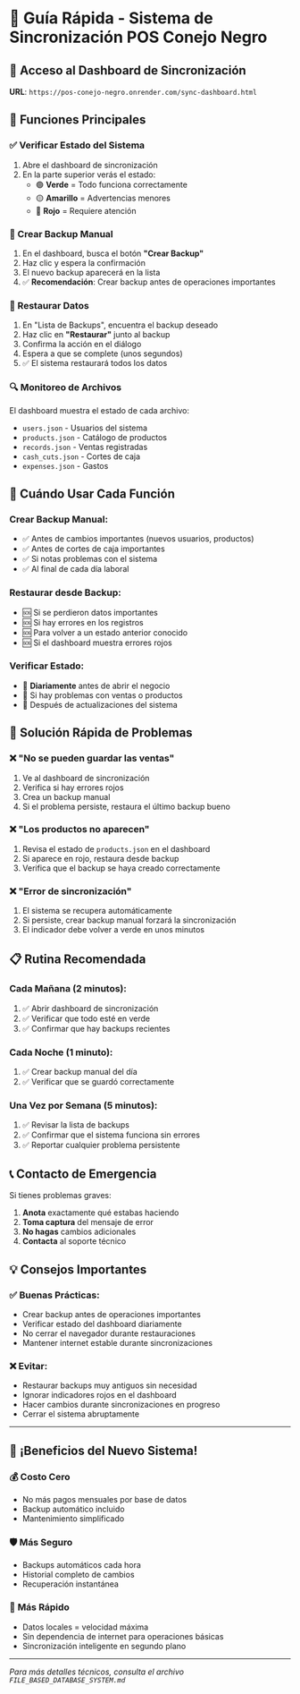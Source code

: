 # 🚀 Guía Rápida - Sistema de Sincronización POS Conejo Negro

## 📱 Acceso al Dashboard de Sincronización

**URL**: `https://pos-conejo-negro.onrender.com/sync-dashboard.html`

## 🎯 Funciones Principales

### ✅ Verificar Estado del Sistema
1. Abre el dashboard de sincronización
2. En la parte superior verás el estado:
   - 🟢 **Verde** = Todo funciona correctamente  
   - 🟡 **Amarillo** = Advertencias menores
   - 🔴 **Rojo** = Requiere atención

### 💾 Crear Backup Manual
1. En el dashboard, busca el botón **"Crear Backup"**
2. Haz clic y espera la confirmación
3. El nuevo backup aparecerá en la lista
4. ✅ **Recomendación**: Crear backup antes de operaciones importantes

### 🔄 Restaurar Datos
1. En "Lista de Backups", encuentra el backup deseado
2. Haz clic en **"Restaurar"** junto al backup
3. Confirma la acción en el diálogo
4. Espera a que se complete (unos segundos)
5. ✅ El sistema restaurará todos los datos

### 🔍 Monitoreo de Archivos
El dashboard muestra el estado de cada archivo:
- `users.json` - Usuarios del sistema
- `products.json` - Catálogo de productos  
- `records.json` - Ventas registradas
- `cash_cuts.json` - Cortes de caja
- `expenses.json` - Gastos

## 🚨 Cuándo Usar Cada Función

### Crear Backup Manual:
- ✅ Antes de cambios importantes (nuevos usuarios, productos)
- ✅ Antes de cortes de caja importantes
- ✅ Si notas problemas con el sistema
- ✅ Al final de cada día laboral

### Restaurar desde Backup:
- 🆘 Si se perdieron datos importantes
- 🆘 Si hay errores en los registros
- 🆘 Para volver a un estado anterior conocido
- 🆘 Si el dashboard muestra errores rojos

### Verificar Estado:
- 📅 **Diariamente** antes de abrir el negocio
- 📅 Si hay problemas con ventas o productos
- 📅 Después de actualizaciones del sistema

## 🔧 Solución Rápida de Problemas

### ❌ "No se pueden guardar las ventas"
1. Ve al dashboard de sincronización
2. Verifica si hay errores rojos
3. Crea un backup manual
4. Si el problema persiste, restaura el último backup bueno

### ❌ "Los productos no aparecen"
1. Revisa el estado de `products.json` en el dashboard
2. Si aparece en rojo, restaura desde backup
3. Verifica que el backup se haya creado correctamente

### ❌ "Error de sincronización" 
1. El sistema se recupera automáticamente
2. Si persiste, crear backup manual forzará la sincronización
3. El indicador debe volver a verde en unos minutos

## 📋 Rutina Recomendada

### Cada Mañana (2 minutos):
1. ✅ Abrir dashboard de sincronización
2. ✅ Verificar que todo esté en verde
3. ✅ Confirmar que hay backups recientes

### Cada Noche (1 minuto):
1. ✅ Crear backup manual del día
2. ✅ Verificar que se guardó correctamente

### Una Vez por Semana (5 minutos):
1. ✅ Revisar la lista de backups
2. ✅ Confirmar que el sistema funciona sin errores
3. ✅ Reportar cualquier problema persistente

## 📞 Contacto de Emergencia

Si tienes problemas graves:
1. **Anota** exactamente qué estabas haciendo
2. **Toma captura** del mensaje de error
3. **No hagas** cambios adicionales
4. **Contacta** al soporte técnico

## 💡 Consejos Importantes

### ✅ Buenas Prácticas:
- Crear backup antes de operaciones importantes
- Verificar estado del dashboard diariamente  
- No cerrar el navegador durante restauraciones
- Mantener internet estable durante sincronizaciones

### ❌ Evitar:
- Restaurar backups muy antiguos sin necesidad
- Ignorar indicadores rojos en el dashboard
- Hacer cambios durante sincronizaciones en progreso
- Cerrar el sistema abruptamente

---

## 🎉 ¡Beneficios del Nuevo Sistema!

### 💰 **Costo Cero**
- No más pagos mensuales por base de datos
- Backup automático incluido
- Mantenimiento simplificado

### 🛡️ **Más Seguro**
- Backups automáticos cada hora
- Historial completo de cambios
- Recuperación instantánea

### 🚀 **Más Rápido**
- Datos locales = velocidad máxima
- Sin dependencia de internet para operaciones básicas
- Sincronización inteligente en segundo plano

---

*Para más detalles técnicos, consulta el archivo `FILE_BASED_DATABASE_SYSTEM.md`*

